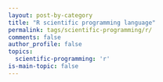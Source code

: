 ```yaml
---
layout: post-by-category
title: "R scientific programming language"
permalink: tags/scientific-programming/r/
comments: false
author_profile: false
topics:
  scientific-programming: 'r'
is-main-topic: false
---
```

